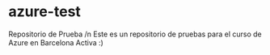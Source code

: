 # azure-test
Repositorio de Prueba /n
Este es un repositorio de pruebas para el curso de Azure en Barcelona Activa :)
